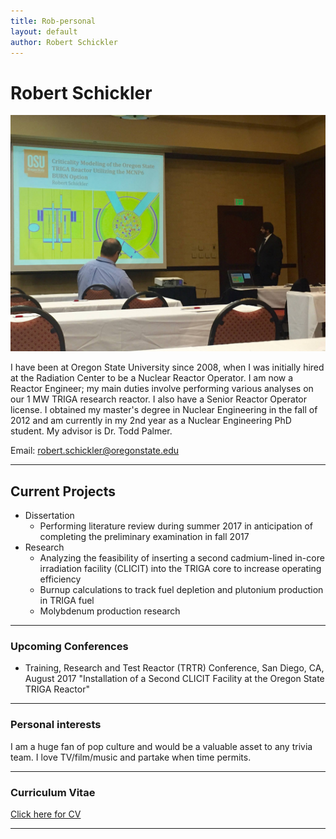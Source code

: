 ```yaml
---
title: Rob-personal
layout: default
author: Robert Schickler
---
```

Robert Schickler
================================
<img src="images/schickler.jpg">

I have been at Oregon State University since 2008, when I was initially hired at the Radiation Center to be a Nuclear Reactor Operator.  I am now a Reactor Engineer; my main duties involve performing various analyses on our 1 MW TRIGA research reactor.  I also have a Senior Reactor Operator license.  I obtained my master's degree in Nuclear Engineering in the fall of 2012 and am currently in my 2nd year as a Nuclear Engineering PhD student.  My advisor is Dr. Todd Palmer.

Email: <a href="mailto:robert.schickler@oregonstate.edu" target="top"> robert.schickler@oregonstate.edu </a>

***

## Current Projects

* Dissertation
  * Performing literature review during summer 2017 in anticipation of completing the preliminary examination in fall 2017
* Research
  * Analyzing the feasibility of inserting a second cadmium-lined in-core irradiation facility (CLICIT) into the TRIGA core to increase operating efficiency
  * Burnup calculations to track fuel depletion and plutonium production in TRIGA fuel
  * Molybdenum production research

***

### Upcoming Conferences

* Training, Research and Test Reactor (TRTR) Conference, San Diego, CA, August 2017
  "Installation of a Second CLICIT Facility at the Oregon State TRIGA Reactor"

***

### Personal interests
I am a huge fan of pop culture and would be a valuable asset to any trivia team.  I love TV/film/music and partake when time permits.

***

### Curriculum Vitae

<a href="files/schicklerCV.pdf">Click here for CV</a>

***
